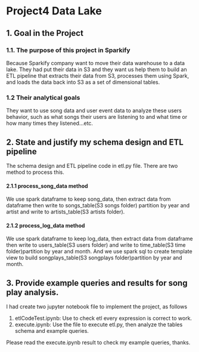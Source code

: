 # Project4 Data Lake

## 1. Goal in the Project
### 1.1. The purpose of this project in Sparkify
Because Sparkify company want to move their data warehouse to a data lake. They had put their data in S3 and they want us
help them to build an ETL pipeline that extracts their data from S3, processes them using Spark, and loads the data back into S3 as a set of dimensional tables.

### 1.2 Their analytical goals
They want to use song data and user event data to analyze these users behavior, such as what songs their users are listening to and what time or how many times they listened...etc.

## 2. State and justify my schema design and ETL pipeline
The schema design and ETL pipeline code in etl.py file. There are two method to process this.

#### 2.1.1 process_song_data method
We use spark dataframe to keep song_data, then extract data from dataframe then write to songs_table(S3 songs folder) partition by year and artist and write to artists_table(S3 artists folder).

#### 2.1.2 process_log_data method
We use spark dataframe to keep log_data, then extract data from dataframe then write to users_table(S3 users folder) and write to time_table(S3 time folder)partition by year and month.
And we use spark sql to create template view to build songplays_table(S3 songplays folder)partition by year and month.

## 3. Provide example queries and results for song play analysis.
I had create two jupyter notebook file to implement the project, as follows
1. etlCodeTest.ipynb: Use to check etl every expression is correct to work.
2. execute.ipynb: Use the file to execute etl.py, then analyze the tables schema and example queries.

Please read the execute.ipynb result to check my example queries, thanks.